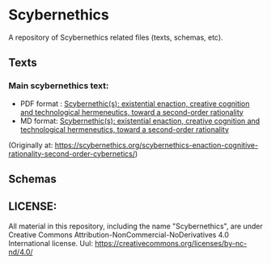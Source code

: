 # Scybernethics
A repository of Scybernethics related files (texts, schemas, etc).

## Texts

### Main scybernethics text: 
- PDF format : [Scybernethic(s): existential enaction, creative cognition and technological hermeneutics, toward a second-order rationality](https://github.com/cog-data/Scybernethics/blob/main/Scybernethic(s)_%20existential%20enaction%2C%20creative%20cognition%20and%20technological%20hermeneutics%2C%20toward%20a%20second-order%20rationality.pdf)
- MD format: [Scybernethic(s): existential enaction, creative cognition and technological hermeneutics, toward a second-order rationality]()

(Originally at: https://scybernethics.org/scybernethics-enaction-cognitive-rationality-second-order-cybernetics/)

## Schemas

## LICENSE: 
All material in this repository, including the name "Scybernethics", are under Creative Commons Attribution-NonCommercial-NoDerivatives 4.0 International license.
Uul: https://creativecommons.org/licenses/by-nc-nd/4.0/ 
